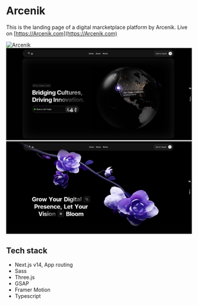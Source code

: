 # Arcenik

This is the landing page of a digital marcketplace platform by Arcenik.
Live on [https://Arcenik.com](https://Arcenik.com)

![Arcenik](public/images/Arcenik.png)
![globe](public/images/globe.png)
![flower](public/images/flower.png)

## Tech stack

* Next.js v14, App routing
* Sass
* Three.js
* GSAP
* Framer Motion
* Typescript